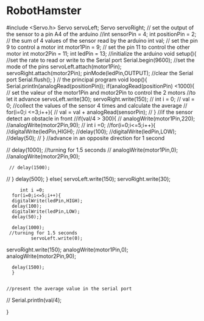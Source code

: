 RobotHamster
============

#include <Servo.h> 
Servo servoLeft;
Servo servoRight;
// set the output of the sensor to a pin A4 of the arduino
//int sensorPin = 4;
int positionPin = 2;
// the sum of 4 values of the sensor read by the arduino
int val;
// set the pin 9 to control a motor
int motor1Pin = 9;
// set the pin 11 to control the other motor
int motor2Pin = 11;
int ledPin = 13;
//initialize the arduino
void setup(){
 //set the rate to read or write to the Serial port
  Serial.begin(9600);
  //set the mode of the pins
 servoLeft.attach(motor1Pin);
 servoRight.attach(motor2Pin);
  pinMode(ledPin,OUTPUT);
  //clear the Serial port
  Serial.flush();
 }
 // the principal program
 void loop(){
   Serial.println(analogRead(positionPin));
   if(analogRead(positionPin) <1000){
   // set the valeur of the motor1Pin and motor2Pin to control the 2 motors
   //to let it advance
servoLeft.write(30);
servoRight.write(150);
 //  int i = 0;
  // val = 0;
   //collect the values of the sensor 4 times and calculate the average
  // for(i=0;i <=3;i++){
    // val  = val + analogRead(sensorPin);
  // }
   //if the sensor detect an obstacle in front
   //if(val/4 > 300){
     //      analogWrite(motor1Pin,220);
      //analogWrite(motor2Pin,90);
      //     int i =0;
      //for(i=0;i<=5;i++){
      //digitalWrite(ledPin,HIGH);
      //delay(100);
      //digitalWrite(ledPin,LOW);
      //delay(50);
   // }
     //advance in an opposite direction for 1 second

   //   delay(1000);
     //turning for 1.5 seconds
     // analogWrite(motor1Pin,0);
      //analogWrite(motor2Pin,90);

     // delay(1500);
     
   // }
    delay(500);
   }
      else{
        servoLeft.write(150);
servoRight.write(30);

         int i =0;
      for(i=0;i<=5;i++){
      digitalWrite(ledPin,HIGH);
      delay(100);
      digitalWrite(ledPin,LOW);
      delay(50);}
      
      delay(1000);
     //turning for 1.5 seconds
             servoLeft.write(0);
servoRight.write(150);
      analogWrite(motor1Pin,0);
      analogWrite(motor2Pin,90);

      delay(1500);
      }
     
   
    //present the average value in the serial port
//   Serial.println(val/4);
   
 }
